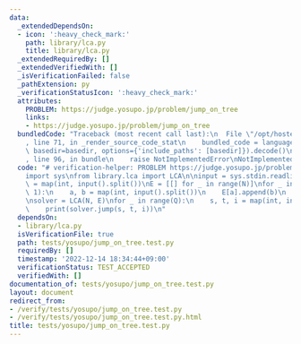 ```yaml
---
data:
  _extendedDependsOn:
  - icon: ':heavy_check_mark:'
    path: library/lca.py
    title: library/lca.py
  _extendedRequiredBy: []
  _extendedVerifiedWith: []
  _isVerificationFailed: false
  _pathExtension: py
  _verificationStatusIcon: ':heavy_check_mark:'
  attributes:
    PROBLEM: https://judge.yosupo.jp/problem/jump_on_tree
    links:
    - https://judge.yosupo.jp/problem/jump_on_tree
  bundledCode: "Traceback (most recent call last):\n  File \"/opt/hostedtoolcache/PyPy/3.7.13/x64/site-packages/onlinejudge_verify/documentation/build.py\"\
    , line 71, in _render_source_code_stat\n    bundled_code = language.bundle(stat.path,\
    \ basedir=basedir, options={'include_paths': [basedir]}).decode()\n  File \"/opt/hostedtoolcache/PyPy/3.7.13/x64/site-packages/onlinejudge_verify/languages/python.py\"\
    , line 96, in bundle\n    raise NotImplementedError\nNotImplementedError\n"
  code: "# verification-helper: PROBLEM https://judge.yosupo.jp/problem/jump_on_tree\n\
    import sys\nfrom library.lca import LCA\n\ninput = sys.stdin.readline\n\nN, Q\
    \ = map(int, input().split())\nE = [[] for _ in range(N)]\nfor _ in range(N -\
    \ 1):\n    a, b = map(int, input().split())\n    E[a].append(b)\n    E[b].append(a)\n\
    \nsolver = LCA(N, E)\nfor _ in range(Q):\n    s, t, i = map(int, input().split())\n\
    \    print(solver.jump(s, t, i))\n"
  dependsOn:
  - library/lca.py
  isVerificationFile: true
  path: tests/yosupo/jump_on_tree.test.py
  requiredBy: []
  timestamp: '2022-12-14 18:34:44+09:00'
  verificationStatus: TEST_ACCEPTED
  verifiedWith: []
documentation_of: tests/yosupo/jump_on_tree.test.py
layout: document
redirect_from:
- /verify/tests/yosupo/jump_on_tree.test.py
- /verify/tests/yosupo/jump_on_tree.test.py.html
title: tests/yosupo/jump_on_tree.test.py
---
```

